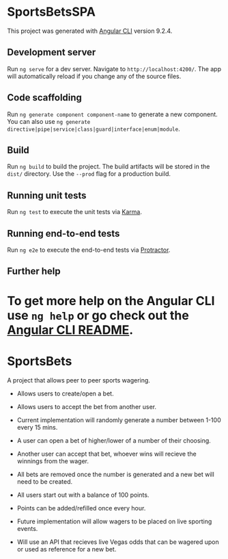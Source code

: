 # SportsBetsSPA

This project was generated with [Angular CLI](https://github.com/angular/angular-cli) version 9.2.4.

## Development server

Run `ng serve` for a dev server. Navigate to `http://localhost:4200/`. The app will automatically reload if you change any of the source files.

## Code scaffolding

Run `ng generate component component-name` to generate a new component. You can also use `ng generate directive|pipe|service|class|guard|interface|enum|module`.

## Build

Run `ng build` to build the project. The build artifacts will be stored in the `dist/` directory. Use the `--prod` flag for a production build.

## Running unit tests

Run `ng test` to execute the unit tests via [Karma](https://karma-runner.github.io).

## Running end-to-end tests

Run `ng e2e` to execute the end-to-end tests via [Protractor](http://www.protractortest.org/).

## Further help

To get more help on the Angular CLI use `ng help` or go check out the [Angular CLI README](https://github.com/angular/angular-cli/blob/master/README.md).
=======
# SportsBets
A project that allows peer to peer sports wagering.

- Allows users to create/open a bet.
- Allows users to accept the bet from another user.
- Current implementation will randomly generate a number between 1-100 every 15 mins.
- A user can open a bet of higher/lower of a number of their choosing.
- Another user can accept that bet, whoever wins will recieve the winnings from the wager.
- All bets are removed once the number is generated and a new bet will need to be created.
- All users start out with a balance of 100 points.
- Points can be added/refilled once every hour.

- Future implementation will allow wagers to be placed on live sporting events.
- Will use an API that recieves live Vegas odds that can be wagered upon or used as reference for a new bet.

